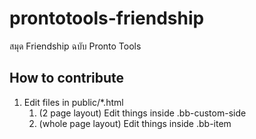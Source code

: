 # prontotools-friendship
สมุด Friendship ฉบับ Pronto Tools

## How to contribute
1. Edit files in public/*.html
    1. (2 page layout) Edit things inside .bb-custom-side
    1. (whole page layout) Edit things inside .bb-item
